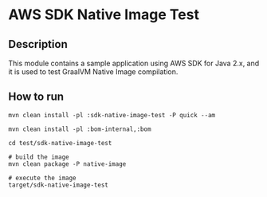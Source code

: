 # AWS SDK Native Image Test

## Description
This module contains a sample application using AWS SDK for Java 2.x, and it
is used to test GraalVM Native Image compilation.

## How to run
```
mvn clean install -pl :sdk-native-image-test -P quick --am

mvn clean install -pl :bom-internal,:bom

cd test/sdk-native-image-test

# build the image
mvn clean package -P native-image

# execute the image
target/sdk-native-image-test
```



